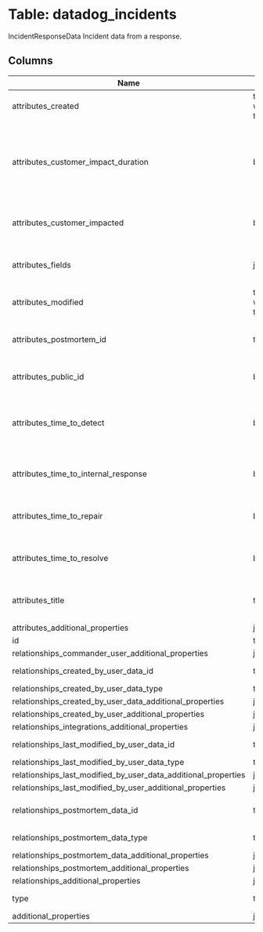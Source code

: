 
# Table: datadog_incidents
IncidentResponseData Incident data from a response.
## Columns
| Name        | Type           | Description  |
| ------------- | ------------- | -----  |
|attributes_created|timestamp without time zone|Timestamp when the incident was created.|
|attributes_customer_impact_duration|bigint|Length of the incident's customer impact in seconds. Equals the difference between `customer_impact_start` and `customer_impact_end`.|
|attributes_customer_impacted|boolean|A flag indicating whether the incident caused customer impact.|
|attributes_fields|jsonb|A condensed view of the user-defined fields attached to incidents.|
|attributes_modified|timestamp without time zone|Timestamp when the incident was last modified.|
|attributes_postmortem_id|text|The UUID of the postmortem object attached to the incident.|
|attributes_public_id|bigint|The monotonically increasing integer ID for the incident.|
|attributes_time_to_detect|bigint|The amount of time in seconds to detect the incident. Equals the difference between `customer_impact_start` and `detected`.|
|attributes_time_to_internal_response|bigint|The amount of time in seconds to call incident after detection|
|attributes_time_to_repair|bigint|The amount of time in seconds to resolve customer impact after detecting the issue|
|attributes_time_to_resolve|bigint|The amount of time in seconds to resolve the incident after it was created|
|attributes_title|text|The title of the incident, which summarizes what happened.|
|attributes_additional_properties|jsonb||
|id|text|The incident's ID.|
|relationships_commander_user_additional_properties|jsonb||
|relationships_created_by_user_data_id|text|A unique identifier that represents the user.|
|relationships_created_by_user_data_type|text|Users resource type.|
|relationships_created_by_user_data_additional_properties|jsonb||
|relationships_created_by_user_additional_properties|jsonb||
|relationships_integrations_additional_properties|jsonb||
|relationships_last_modified_by_user_data_id|text|A unique identifier that represents the user.|
|relationships_last_modified_by_user_data_type|text|Users resource type.|
|relationships_last_modified_by_user_data_additional_properties|jsonb||
|relationships_last_modified_by_user_additional_properties|jsonb||
|relationships_postmortem_data_id|text|A unique identifier that represents the postmortem.|
|relationships_postmortem_data_type|text|Incident postmortem resource type.|
|relationships_postmortem_data_additional_properties|jsonb||
|relationships_postmortem_additional_properties|jsonb||
|relationships_additional_properties|jsonb||
|type|text|Incident resource type.|
|additional_properties|jsonb||
